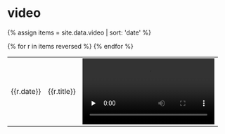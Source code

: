 # video

{% assign items = site.data.video | sort: 'date' %}
<table>
{% for r in items reversed %}
    <tr>
        <td>{{r.date}}</td>
        <td>
            {{r.title}}
        </td>
        <td>
            <video src="{{site.url}}/recordings/{{r.path}}" controls preload="none" />
        </td>
    </tr>
{% endfor %}
</table>
